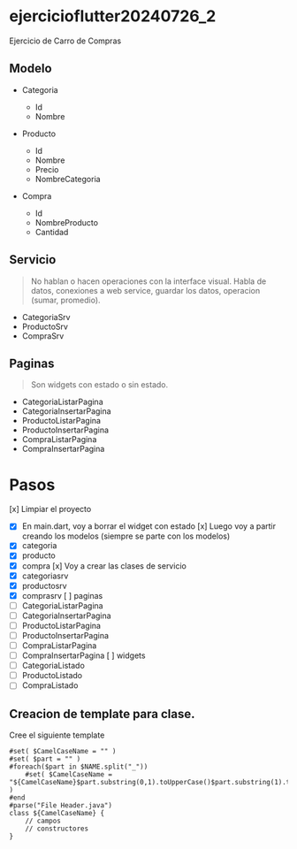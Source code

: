 # ejercicioflutter20240726_2

Ejercicio de Carro de Compras

## Modelo

* Categoria
  * Id
  * Nombre

* Producto
   * Id
   * Nombre
   * Precio
   * NombreCategoria
  
* Compra
  * Id
  * NombreProducto
  * Cantidad

## Servicio
> No hablan o hacen operaciones con la interface visual.
> Habla de datos, conexiones a web service, guardar los datos, operacion (sumar, promedio).

* CategoriaSrv
* ProductoSrv
* CompraSrv

## Paginas
> Son widgets con estado o sin estado.

* CategoriaListarPagina
* CategoriaInsertarPagina
* ProductoListarPagina
* ProductoInsertarPagina
* CompraListarPagina
* CompraInsertarPagina

# Pasos
[x] Limpiar el proyecto
- [x] En main.dart, voy a borrar el widget con estado
[x] Luego voy a partir creando los modelos (siempre se parte con los modelos)
- [x] categoria
- [x] producto
- [x] compra
[x] Voy a crear las clases de servicio
- [x] categoriasrv
- [x] productosrv
- [x] comprasrv
[ ] paginas
- [ ] CategoriaListarPagina
- [ ] CategoriaInsertarPagina
- [ ] ProductoListarPagina
- [ ] ProductoInsertarPagina
- [ ] CompraListarPagina
- [ ] CompraInsertarPagina
[ ] widgets
- [ ] CategoriaListado
- [ ] ProductoListado
- [ ] CompraListado

## Creacion de template para clase.

Cree el siguiente template
```
#set( $CamelCaseName = "" )
#set( $part = "" )
#foreach($part in $NAME.split("_"))
    #set( $CamelCaseName = "${CamelCaseName}$part.substring(0,1).toUpperCase()$part.substring(1).toLowerCase()" )
#end
#parse("File Header.java")
class ${CamelCaseName} {
    // campos
    // constructores    
}
```